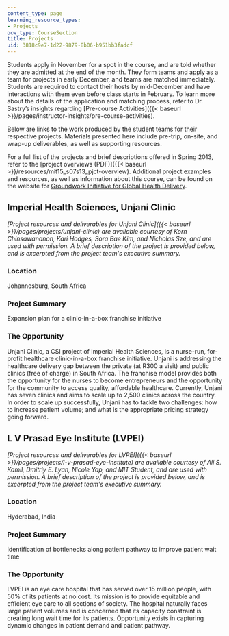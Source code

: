 ```yaml
---
content_type: page
learning_resource_types:
- Projects
ocw_type: CourseSection
title: Projects
uid: 3818c9e7-1d22-9879-8b06-b951bb3fadcf
---
```


Students apply in November for a spot in the course, and are told whether they are admitted at the end of the month. They form teams and apply as a team for projects in early December, and teams are matched immediately. Students are required to contact their hosts by mid-December and have interactions with them even before class starts in February. To learn more about the details of the application and matching process, refer to Dr. Sastry’s insights regarding [Pre-course Activities]({{< baseurl >}}/pages/instructor-insights/pre-course-activities).

Below are links to the work produced by the student teams for their respective projects. Materials presented here include pre-trip, on-site, and wrap-up deliverables, as well as supporting resources.

For a full list of the projects and brief descriptions offered in Spring 2013, refer to the [project overviews (PDF)]({{< baseurl >}}/resources/mit15_s07s13_pjct-overview). Additional project examples and resources, as well as information about this course, can be found on the website for [Groundwork Initiative for Global Health Delivery](http://groundwork.mit.edu/).

Imperial Health Sciences, Unjani Clinic
---------------------------------------

_[Project resources and deliverables for Unjani Clinic]({{< baseurl >}}/pages/projects/unjani-clinic) are available courtesy of Korn Chinsawananon, Kari Hodges, Sora Bae Kim, and Nicholas Sze, and are used with permission._ _A brief description of the project is provided below, and is excerpted from the project team's executive summary._

### Location

Johannesburg, South Africa

### Project Summary

Expansion plan for a clinic-in-a-box franchise initiative

### The Opportunity

Unjani Clinic, a CSI project of Imperial Health Sciences, is a nurse-run, for-profit healthcare clinic-in-a-box franchise initiative. Unjani is addressing the healthcare delivery gap between the private (at R300 a visit) and public clinics (free of charge) in South Africa. The franchise model provides both the opportunity for the nurses to become entrepreneurs and the opportunity for the community to access quality, affordable healthcare. Currently, Unjani has seven clinics and aims to scale up to 2,500 clinics across the country. In order to scale up successfully, Unjani has to tackle two challenges: how to increase patient volume; and what is the appropriate pricing strategy going forward.

L V Prasad Eye Institute (LVPEI)
--------------------------------

_[Project resources and deliverables for LVPEI]({{< baseurl >}}/pages/projects/l-v-prasad-eye-institute) are available courtesy of Ali S. Kamil, Dmitriy E. Lyan, Nicole Yap, and MIT Student, and are used with permission. A brief description of the project is provided below, and is excerpted from the project team's executive summary._

### Location

Hyderabad, India

### Project Summary

Identification of bottlenecks along patient pathway to improve patient wait time

### The Opportunity

LVPEI is an eye care hospital that has served over 15 million people, with 50% of its patients at no cost. Its mission is to provide equitable and efficient eye care to all sections of society. The hospital naturally faces large patient volumes and is concerned that its capacity constraint is creating long wait time for its patients. Opportunity exists in capturing dynamic changes in patient demand and patient pathway.